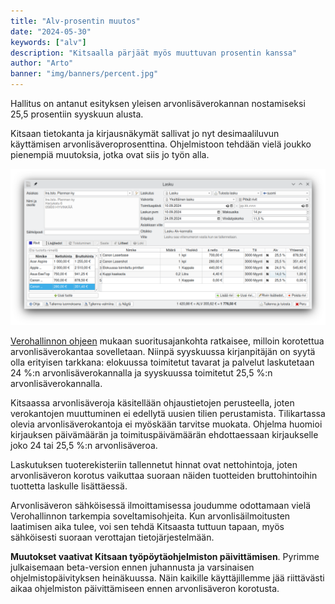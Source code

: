 ```yaml
---
title: "Alv-prosentin muutos"
date: "2024-05-30"
keywords: ["alv"]
description: "Kitsaalla pärjäät myös muuttuvan prosentin kanssa"
author: "Arto"
banner: "img/banners/percent.jpg"
---
```


Hallitus on antanut esityksen yleisen arvonlisäverokannan nostamiseksi 25,5 prosentiin syyskuun alusta.

Kitsaan tietokanta ja kirjausnäkymät sallivat jo nyt desimaaliluvun käyttämisen arvonlisäveroprosenttina. Ohjelmistoon tehdään vielä joukko pienempiä muutoksia, jotka ovat siis jo työn alla.

<img src="/img/screenshots/alv255lasku.png" class="img-responsive"/>

<a href="https://vero.fi/tietoa-verohallinnosta/uutishuone/lehdist%C3%B6tiedotteet/2024/yleinen-arvonlis%C3%A4verokanta-nousee-syyskuussa--veron-m%C3%A4%C3%A4r%C3%A4n-ratkaisee-se-milloin-palvelu-on-suoritettu-tai-tavara-toimitettu-asiakkaalle/" target="_blank">Verohallinnon ohjeen</a> mukaan suoritusajankohta ratkaisee, milloin korotettua arvonlisäverokantaa sovelletaan. Niinpä syyskuussa kirjanpitäjän on syytä olla erityisen tarkkana: elokuussa toimitetut tavarat ja palvelut laskutetaan 24 %:n arvonlisäverokannalla ja syyskuussa toimitetut 25,5 %:n arvonlisäverokannalla.

Kitsaassa arvonlisäveroja käsitellään ohjaustietojen perusteella, joten verokantojen muuttuminen ei edellytä uusien tilien perustamista. Tilikartassa olevia arvonlisäverokantoja ei myöskään tarvitse muokata. Ohjelma huomioi kirjauksen päivämäärän ja toimituspäivämäärän ehdottaessaan kirjaukselle joko 24 tai 25,5 %:n arvonlisäveroa.

Laskutuksen tuoterekisteriin tallennetut hinnat ovat nettohintoja, joten arvonlisäveron korotus vaikuttaa suoraan näiden tuotteiden bruttohintoihin tuottetta laskulle lisättäessä.

Arvonlisäveron sähköisessä ilmoittamisessa joudumme odottamaan vielä Verohallinnon tarkempia soveltamisohjeita. Kun arvonlisäilmoitusten laatimisen aika tulee, voi sen tehdä Kitsaasta tuttuun tapaan, myös sähköisesti suoraan verottajan tietojärjestelmään.

**Muutokset vaativat Kitsaan työpöytäohjelmiston päivittämisen**. Pyrimme julkaisemaan beta-version ennen juhannusta ja varsinaisen ohjelmistopäivityksen heinäkuussa. Näin kaikille käyttäjillemme jää riittävästi aikaa ohjelmiston päivittämiseen ennen arvonlisäveron korotusta.
